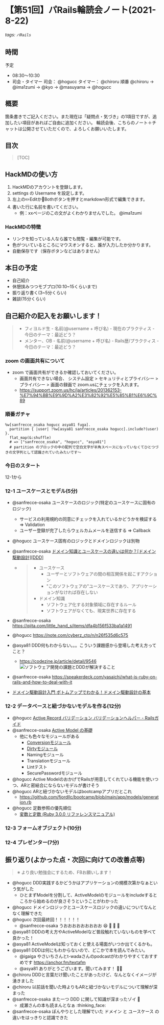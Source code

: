 # 【第51回】パRails輪読会ノート(2021-8-22)
###### tags: `パRails`
## 時間
予定
- 08:30〜10:30
- 司会・タイマー
司会： @hogucc
タイマー： @chiroru
順番 @chiroru → @ima1zumi → @kyo → @masuyama → @hogucc

## 概要
箇条書きでご記入ください。また現在は「疑問点・気づき」の1項目ですが、追加したい項目があればご自由に追加ください。
輪読会後、こちらのノート＋チャットは公開させていただくので、よろしくお願いいたします。

## 目次
> [TOC]

## HackMDの使い方
1. HackMDのアカウントを登録します。
2. settings の Username を設定します。
3. 左上の✏️Editか📖Bothボタンを押すとmarkdown形式で編集できます。
4. 書いた行に名前を書いてください。
    - 例：xxページのこの文がよくわかりませんでした。 @ima1zumi 

### HackMDの特徴
- リンクを知っている人なら誰でも閲覧・編集が可能です。
- 色がついているところにマウスオンすると、誰が入力したか分かります。
- 自動保存です（保存ボタンなどはありません）

## 本日の予定
- 自己紹介
- 休憩挟みつつモブプロ(10:10~15くらいまで)
- 振り返り書く(3~5分くらい)
- 雑談(15分くらい)


## 自己紹介の記入をお願いします！
> - フィヨルド生
    - 名前(@username + 呼び名)
    - 現在のプラクティス 
    - 今日のテーマ：最近どう？
> - メンター、OB
    - 名前(@username + 呼び名)
    - Rails歴/プラクティス
    - 今日のテーマ：最近どう？
 

### zoom の画面共有について

- zoom で画面共有ができるか確認しておいてください。
    - 画面共有できない場合、 システム設定 > セキュリティとプライバシー > プライバシー > 画面の録画で zoom.usにチェックを入れます。
    - https://support.zoom.us/hc/ja/articles/201362153-%E7%94%BB%E9%9D%A2%E3%82%92%E5%85%B1%E6%9C%89

### 順番ガチャ

```ruby=
%w[sanfrecce_osaka hogucc asya81 fuga].
  partition { |user| !%w[asya81 sanfrecce_osaka hogucc].include?(user) }.
  flat_map(&:shuffle)
  # => ["sanfrecce_osaka", "hogucc", "asya81"]
  # partition のブロックの中の配列で空白文字が半角スペースになっていなくてひとつづきの文字列として認識されていたみたいです〜
```

### 今日のスタート
12-1から

### 12-1 ユースケースとモデル(5分)

- @sanfrecce-osaka ユースケースのロジック(特定のユースケースに固有のロジック)
    - サービスの利用規約の同意にチェックを入れているかどうかを検証する => Validation
    - ユーザー登録が完了したらウェルカムメールを送信する => Callback
- @hogucc ユースケース固有のロジックとドメインロジックは別物
- @sanfrecce-osaka [ドメイン知識とユースケースの違いは何か？[ドメイン駆動設計][DDD]](https://little-hands.hatenablog.com/entry/2019/07/26/domain-knowledge)
    - > - ユースケース
      >     - ユーザーとソフトウェアの間の相互関係を起こすアクション
      >     - "このソフトウェアの"ユースケースであり、アプリケーションがなければ存在しない
      > - ドメイン知識
      >     - ソフトウェア化する対象領域に存在するルール
      >     - ソフトウェアがなくても、現実世界に存在する
- @sanfrecce-osaka https://qiita.com/little_hand_s/items/dfa4b156f533ba1a1491
- @hogucc https://note.com/cyberz_cto/n/n26f535d6c575

- @asya81 DDD何もわからない。。。こういう課題感から登場した考え方ってこと？
    - https://codezine.jp/article/detail/9546
 ![ソフトウェア開発の課題とDDDが解決すること](https://cz-cdn.shoeisha.jp/static/images/article/9546/9546_001_s.gif)
- @sanfrecce-osaka https://speakerdeck.com/yasaichi/what-is-ruby-on-rails-and-how-to-deal-with-it
- [ドメイン駆動設計入門 ボトムアップでわかる！ドメイン駆動設計の基本](https://www.amazon.co.jp/dp/B082WXZVPC)

### 12-2 データベースと紐づかないモデルを作る(12分)

- @hogucc [Active Record バリデーション バリデーションヘルパー - Railsガイド](https://railsguides.jp/active_record_validations.html#%E3%83%90%E3%83%AA%E3%83%87%E3%83%BC%E3%82%B7%E3%83%A7%E3%83%B3%E3%83%98%E3%83%AB%E3%83%91%E3%83%BC)
- @sanfrecce-osaka [Active Model の基礎](https://railsguides.jp/active_model_basics.html)
    - 他にも色々なモジュールがある
        - [Conversionモジュール](https://railsguides.jp/active_model_basics.html#conversion%E3%83%A2%E3%82%B8%E3%83%A5%E3%83%BC%E3%83%AB)
        - [Dirtyモジュール]()
        - Namingモジュール
        - Translationモジュール
        - Lintテスト
        - SecurePasswordモジュール
- @hogucc Active ModelのおかげでRailsが用意してくれている機能を使いつつ、ARと密結合にならないモデルが書けそう
- @hogucc ARと紐づかないモデルはbootcampアプリだとこれ
    - https://github.com/fjordllc/bootcamp/blob/main/app/models/generation.rb
- @hogucc 定数参照の優先順位
    - [変数と定数 (Ruby 3.0.0 リファレンスマニュアル)](https://docs.ruby-lang.org/ja/latest/doc/spec=2fvariables.html)

### 12-3 フォームオブジェクト(10分)


### 12-4 プレゼンター(7分)



## 振り返り(よかった点・次回に向けての改善点等)
>※ より良い勉強会にするため、FBお願いします！

- @hogucc DDD実践するかどうかはアプリケーションの規模次第かなぁという気がした
    - ひとまずModelを分割して、ActiveModelのモジュールをincludeするところから始めるのが良さそうということがわかった
- @hogucc ドメインロジックとユースケースロジックの違いについてなんとなく理解できた
- @hogucc 次回最終回！！！！！！
    - @sanfrecce-osaka うおおおおおおおおお :laughing: :tada: :tada: :tada: 
- @asya81 DDDの考え方やActiveModelなど普段触れていないものを学べて良かった！
- @asya81 ActiveModelは知っておくと使える場面がいつか出てくるかも。
- @asya81 DDDは何にもわからないので、どこかで本を読んでみたい。
    - @igaiga やさいちさんとt-wadaさんのpodcastがわかりやすくておすすめです https://anchor.fm/textafm
    - @asya81 ありがとうございます。聞いてみます！ :pray::sparkles: 
- @chiroru DDDと言葉だけ聞いたことがあったけど、なんとなくイメージが湧きました
- @chiroru 以前話を聞いた時よりもARと紐づかないモデルについて理解が深まった
- @sanfrecce-osaka また一つ DDD に関して知識が深まったゾイ :raised_hands: 
    - 成瀬さんの本も読まんとなぁ :thinking_face: 
- @sanfrecce-osaka ぼんやりとした理解でいた ドメイン と ユースケース の違いをはっきりと認識できた